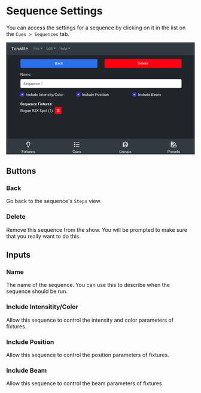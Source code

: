 # Sequence Settings

You can access the settings for a sequence by clicking on it in the list on the `Cues > Sequences` tab.

![Sequence settings](../images/sequence_settings.png)

## Buttons

### Back

Go back to the sequence's `Steps` view.

### Delete

Remove this sequence from the show. You will be prompted to make sure that you really want to do this.

## Inputs

### Name

The name of the sequence. You can use this to describe when the sequence should be run.

### Include Intensitity/Color

Allow this sequence to control the intensity and color parameters of fixtures.

### Include Position

Allow this sequence to control the position parameters of fixtures.

### Include Beam

Allow this sequence to control the beam parameters of fixtures